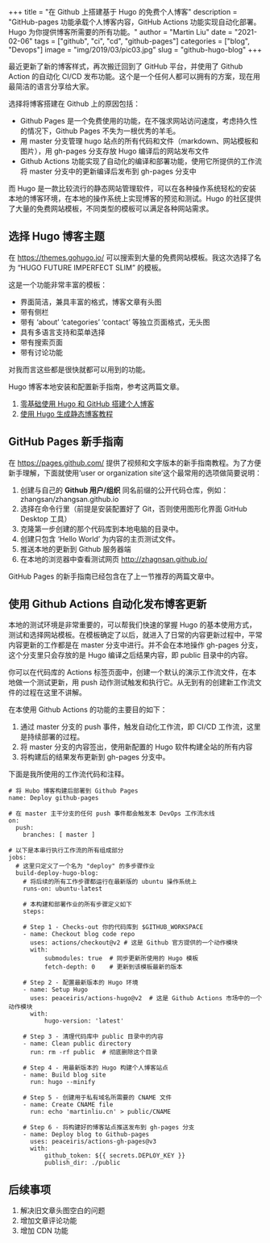 +++
title = "在 Github 上搭建基于 Hugo 的免费个人博客"
description = "GitHub-pages 功能承载个人博客内容，GitHub Actions 功能实现自动化部署。Hugo 为你提供博客所需要的所有功能。"
author = "Martin Liu"
date = "2021-02-06"
tags = ["github", "ci", "cd", "github-pages"]
categories = ["blog", "Devops"]
image = "img/2019/03/pic03.jpg"
slug = "github-hugo-blog"
+++

最近更新了新的博客样式，再次搬迁回到了 GitHub 平台，并使用了 Github Action 的自动化 CI/CD 发布功能。这个是一个任何人都可以拥有的方案，现在用最简洁的语言分享给大家。
<!--more-->

选择将博客搭建在 Github 上的原因包括：

* Github Pages 是一个免费使用的功能，在不强求网站访问速度，考虑持久性的情况下，Github Pages 不失为一根优秀的羊毛。
* 用 master 分支管理 hugo 站点的所有代码和文件（markdown、网站模板和图片），用 gh-pages 分支存放 Hugo 编译后的网站发布文件
* Github Actions 功能实现了自动化的编译和部署功能，使用它所提供的工作流将 master 分支中的更新编译后发布到 gh-pages 分支中

而 Hugo 是一款比较流行的静态网站管理软件，可以在各种操作系统轻松的安装本地的博客环境，在本地的操作系统上实现博客的预览和测试。Hugo 的社区提供了大量的免费网站模板，不同类型的模板可以满足各种网站需求。

## 选择 Hugo 博客主题

在 https://themes.gohugo.io/ 可以搜索到大量的免费网站模板。我这次选择了名为 “HUGO FUTURE IMPERFECT SLIM” 的模板。

这是一个功能非常丰富的模板：

* 界面简洁，兼具丰富的格式，博客文章有头图
* 带有侧栏
* 带有 ‘about’ ‘categories’ ‘contact’ 等独立页面格式，无头图
* 具有多语言支持和菜单选择
* 带有搜索页面
* 带有讨论功能

对我而言这些都是很快就都可以用到的功能。

Hugo 博客本地安装和配置新手指南，参考这两篇文章。

1. [零基础使用 Hugo 和 GitHub 搭建个人博客](https://zhuanlan.zhihu.com/p/102131163)
2. [使用 Hugo 生成静态博客教程](https://sb.sb/blog/migrate-to-hugo/)

## GitHub Pages 新手指南

在 https://pages.github.com/ 提供了视频和文字版本的新手指南教程。为了方便新手理解，下面就使用‘user or organization site’这个最常用的选项做简要说明：

1. 创建与自己的 **Github 用户/组织** 同名前缀的公开代码仓库，例如：zhangsan/zhangsan.github.io
2. 选择在命令行里（前提是安装配置好了 Git，否则使用图形化界面 GitHub Desktop 工具）
3. 克隆第一步创建的那个代码库到本地电脑的目录中。
4. 创建只包含 ‘Hello World’ 为内容的主页测试文件。
5. 推送本地的更新到 Github 服务器端
6. 在本地的浏览器中查看测试网页 http://zhagnsan.github.io/

GitHub Pages 的新手指南已经包含在了上一节推荐的两篇文章中。

## 使用 Github Actions 自动化发布博客更新

本地的测试环境是非常重要的，可以帮我们快速的掌握 Hugo 的基本使用方式，测试和选择网站模板。在模板确定了以后，就进入了日常的内容更新过程中，平常内容更新的工作都是在 master 分支中进行。并不会在本地操作 gh-pages 分支，这个分支里只会存放的是 Hugo 编译之后结果内容，即 public 目录中的内容。

你可以在代码库的 Actions 标签页面中，创建一个默认的演示工作流文件，在本地做一个测试更新，用 push 动作测试触发和执行它。从无到有的创建新工作流文件的过程在这里不讲解。

在本使用 Github Actions 的功能的主要目的如下：

1. 通过 master 分支的 push 事件，触发自动化工作流，即 CI/CD 工作流，这里是持续部署的过程。
2. 将 master 分支的内容签出，使用新配置的 Hugo 软件构建全站的所有内容
3. 将构建后的结果发布更新到 gh-pages 分支中。

下面是我所使用的工作流代码和注释。

```
# 将 Hubo 博客构建后部署到 Github Pages
name: Deploy github-pages

# 在 master 主干分支的任何 push 事件都会触发本 DevOps 工作流水线
on:
  push:
    branches: [ master ]

# 以下是本串行执行工作流的所有组成部分
jobs:
  # 这里只定义了一个名为 "deploy" 的多步骤作业
  build-deploy-hugo-blog:
    # 将后续的所有工作步骤都运行在最新版的 ubuntu 操作系统上
    runs-on: ubuntu-latest

    # 本构建和部署作业的所有步骤定义如下
    steps:

    # Step 1 - Checks-out 你的代码库到 $GITHUB_WORKSPACE
    - name: Checkout blog code repo
      uses: actions/checkout@v2 # 这是 Github 官方提供的一个动作模块
      with:
          submodules: true  # 同步更新所使用的 Hugo 模板
          fetch-depth: 0    # 更新到该模板最新的版本

    # Step 2 - 配置最新版本的 Hugo 环境
    - name: Setup Hugo
      uses: peaceiris/actions-hugo@v2  # 这是 Github Actions 市场中的一个动作模块
      with:
          hugo-version: 'latest'

    # Step 3 - 清理代码库中 public 目录中的内容
    - name: Clean public directory
      run: rm -rf public  # 彻底删除这个目录

    # Step 4 - 用最新版本的 Hugo 构建个人博客站点
    - name: Build blog site
      run: hugo --minify

    # Step 5 - 创建用于私有域名所需要的 CNAME 文件
    - name: Create CNAME file
      run: echo 'martinliu.cn' > public/CNAME

    # Step 6 - 将构建好的博客站点推送发布到 gh-pages 分支
    - name: Deploy blog to Github-pages
      uses: peaceiris/actions-gh-pages@v3
      with:
          github_token: ${{ secrets.DEPLOY_KEY }}
          publish_dir: ./public
```


## 后续事项

1. 解决旧文章头图空白的问题
2. 增加文章评论功能
3. 增加 CDN 功能

